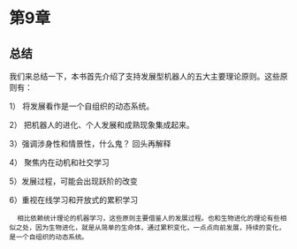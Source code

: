 # 第9章

## 总结

​		我们来总结一下，本书首先介绍了支持发展型机器人的五大主要理论原则。这些原则有：

1） 将发展看作是一个自组织的动态系统。

2） 把机器人的进化、个人发展和成熟现象集成起来。

3）强调涉身性和情景性，什么鬼？ 回头再解释

4） 聚焦内在动机和社交学习

5）发展过程，可能会出现跃阶的改变

6）重视在线学习和开放式的累积学习 

```
  相比依赖统计理论的机器学习，这些原则主要借鉴人的发展过程。也和生物进化的理论有些相似之处，因为生物进化，就是从简单的生命体，通过累积变化，一点点向前发展，持续的变化，是一个自组织的动态系统。
```

​		  





​       

​        







